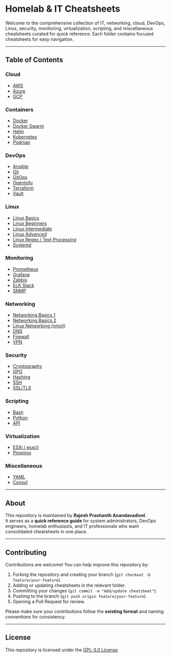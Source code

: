 # Homelab & IT Cheatsheets

Welcome to the comprehensive collection of IT, networking, cloud, DevOps, Linux, security, monitoring, virtualization, scripting, and miscellaneous cheatsheets curated for quick reference. Each folder contains focused cheatsheets for easy navigation.

---

## Table of Contents

### Cloud
- [AWS](./Cloud/AWS.md)
- [Azure](./Cloud/Azure.md)
- [GCP](./Cloud/GCP.md)

### Containers
- [Docker](./Containers/Docker.md)
- [Docker Swarm](./Containers/Docker-Swarm.md)
- [Helm](./Containers/Helm.md)
- [Kubernetes](./Containers/Kubernetes.md)
- [Podman](./Containers/Podman.md)

### DevOps
- [Ansible](./DevOps/Ansible.md)
- [Git](./DevOps/Git.md)
- [GitOps](./DevOps/GitOps.md)
- [Opentofu](./DevOps/Opentofu.md)
- [Terraform](./DevOps/Terraform.md)
- [Vault](./DevOps/Vault.md)

### Linux
- [Linux Basics](./Linux/Linux.md)
- [Linux Beginners](./Linux/Linux_Begineers.md)
- [Linux Intermediate](./Linux/Linux_Intermediate.md)
- [Linux Advanced](./Linux/Linux_Advanced.md)
- [Linux Regex / Text Processing](./Linux/Linux_regex.md)
- [Systemd](./Linux/Linux_Systemd.md)

### Monitoring
- [Prometheus](./Monitoring/Prometheus.md)
- [Grafana](./Monitoring/Grafana.md)
- [Zabbix](./Monitoring/Zabbix.md)
- [ELK Stack](./Monitoring/ELK.md)
- [SNMP](./Monitoring/SNMP.md)

### Networking
- [Networking Basics 1](./Networking/Networking_1.md)
- [Networking Basics 2](./Networking/Networking_2.md)
- [Linux Networking (nmcli)](./Networking/Networking_nmcli.md)
- [DNS](./Networking/DNS.md)
- [Firewall](./Networking/Firewall.md)
- [VPN](./Networking/VPN.md)

### Security
- [Cryptography](./Security/Cryptography.md)
- [GPG](./Security/GPG.md)
- [Hashing](./Security/Hashing.md)
- [SSH](./Security/SSH.md)
- [SSL/TLS](./Security/SSL_TLS.md)

### Scripting
- [Bash](./Scripting/Bash.md)
- [Python](./Scripting/Python.md)
- [API](./Scripting/API.md)

### Virtualization
- [ESXi / esxcli](./Virtualization/ESXCLI.md)
- [Proxmox](./Virtualization/Proxmox.md)

### Miscellaneous
- [YAML](./Misc/YAML.md)
- [Consul](./Misc/Consul.md)

---

## About

This repository is maintained by **Rajesh Prashanth Anandavadivel**.  
It serves as a **quick reference guide** for system administrators, DevOps engineers, homelab enthusiasts, and IT professionals who want consolidated cheatsheets in one place.

---

## Contributing

Contributions are welcome! You can help improve this repository by:

1. Forking the repository and creating your branch (`git checkout -b feature/your-feature`).
2. Adding or updating cheatsheets in the relevant folder.
3. Committing your changes (`git commit -m "Add/update cheatsheet"`).
4. Pushing to the branch (`git push origin feature/your-feature`).
5. Opening a Pull Request for review.

Please make sure your contributions follow the **existing format** and naming conventions for consistency.

---

## License

This repository is licensed under the [GPL-3.0 License](./LICENSE).
